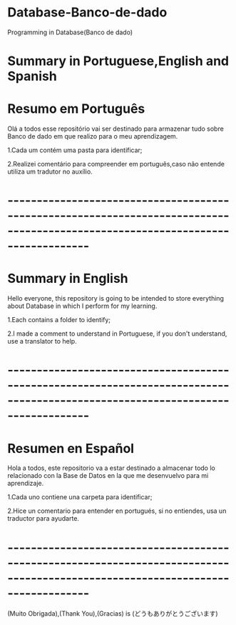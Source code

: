 # Database-Banco-de-dado
Programming in Database(Banco de dado)

# Summary in Portuguese,English and Spanish

# Resumo em Português

Olá a todos esse repositório vai ser destinado para armazenar tudo sobre Banco de dado em que realizo para o meu aprendizagem.

1.Cada um contém uma pasta para identificar;

2.Realizei comentário para compreender em português,caso não entende utiliza um tradutor  no auxílio. 

# --------------------------------------------------------------------------------------------------------------------------------

#  Summary in English

Hello everyone, this repository is going to be intended to store everything about Database in which I perform for my learning.

1.Each contains a folder to identify;

2.I made a comment to understand in Portuguese, if you don't understand, use a translator to help.
# --------------------------------------------------------------------------------------------------------------------------------

# Resumen en Español

Hola a todos, este repositorio va a estar destinado a almacenar todo lo relacionado con la Base de Datos en la que me desenvuelvo para mi aprendizaje.

1.Cada uno contiene una carpeta para identificar;

2.Hice un comentario para entender en portugués, si no entiendes, usa un traductor para ayudarte.

# --------------------------------------------------------------------------------------------------------------------------------


(Muito Obrigada),(Thank You),(Gracias) is (どうもありがとうございます)
